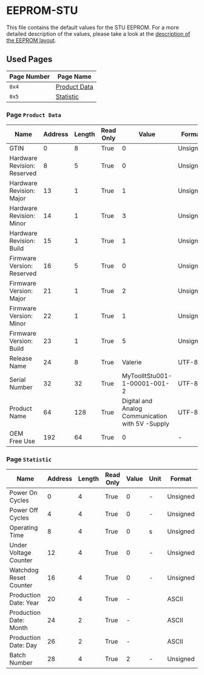 # EEPROM-STU

This file contains the default values for the STU EEPROM. For a more detailed description of the values, please take a look at the [description of the EEPROM layout](EEPROM.md).

## Used Pages

| Page Number | Page Name                          |
| ----------- | ---------------------------------- |
| `0x4`       | [Product Data](#page:product-data) |
| `0x5`       | [Statistic](#page:statistic)       |

<a name="page:product-data"></a>

### Page `Product Data`

| Name                        | Address | Length | Read Only | Value                                            | Format   |
| --------------------------- | ------- | ------ | --------- | ------------------------------------------------ | -------- |
| GTIN                        | 0       | 8      | True      | 0                                                | Unsigned |
| Hardware Revision: Reserved | 8       | 5      | True      | 0                                                | Unsigned |
| Hardware Revision: Major    | 13      | 1      | True      | 1                                                | Unsigned |
| Hardware Revision: Minor    | 14      | 1      | True      | 3                                                | Unsigned |
| Hardware Revision: Build    | 15      | 1      | True      | 1                                                | Unsigned |
| Firmware Version: Reserved  | 16      | 5      | True      | 0                                                | Unsigned |
| Firmware Version: Major     | 21      | 1      | True      | 2                                                | Unsigned |
| Firmware Version: Minor     | 22      | 1      | True      | 1                                                | Unsigned |
| Firmware Version: Build     | 23      | 1      | True      | 5                                                | Unsigned |
| Release Name                | 24      | 8      | True      | Valerie                                          | UTF-8    |
| Serial Number               | 32      | 32     | True      | MyToolItStu001-1-00001-001-2                     | UTF-8    |
| Product Name                | 64      | 128    | True      | Digital and Analog Communication with 5V -Supply | UTF-8    |
| OEM Free Use                | 192     | 64     | True      | 0                                                | -        |

<a name="page:statistic"></a>

### Page `Statistic`

| Name                   | Address | Length | Read Only | Value | Unit | Format   |
| ---------------------- | ------- | ------ | --------- | ----- | ---- | -------- |
| Power On Cycles        | 0       | 4      | True      | 0     | -    | Unsigned |
| Power Off Cycles       | 4       | 4      | True      | 0     | -    | Unsigned |
| Operating Time         | 8       | 4      | True      | 0     | s    | Unsigned |
| Under Voltage Counter  | 12      | 4      | True      | 0     | -    | Unsigned |
| Watchdog Reset Counter | 16      | 4      | True      | 0     | -    | Unsigned |
| Production Date: Year  | 20      | 4      | True      | -     |      | ASCII    |
| Production Date: Month | 24      | 2      | True      | -     |      | ASCII    |
| Production Date: Day   | 26      | 2      | True      | -     |      | ASCII    |
| Batch Number           | 28      | 4      | True      | 2     | -    | Unsigned |

